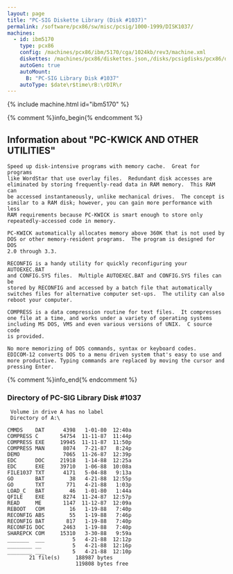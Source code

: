 ```yaml
---
layout: page
title: "PC-SIG Diskette Library (Disk #1037)"
permalink: /software/pcx86/sw/misc/pcsig/1000-1999/DISK1037/
machines:
  - id: ibm5170
    type: pcx86
    config: /machines/pcx86/ibm/5170/cga/1024kb/rev3/machine.xml
    diskettes: /machines/pcx86/diskettes.json,/disks/pcsigdisks/pcx86/diskettes.json
    autoGen: true
    autoMount:
      B: "PC-SIG Library Disk #1037"
    autoType: $date\r$time\rB:\rDIR\r
---
```


{% include machine.html id="ibm5170" %}

{% comment %}info_begin{% endcomment %}

## Information about "PC-KWICK AND OTHER UTILITIES"

    Speed up disk-intensive programs with memory cache.  Great for programs
    like WordStar that use overlay files.  Redundant disk accesses are
    eliminated by storing frequently-read data in RAM memory.  This RAM can
    be accessed instantaneously, unlike mechanical drives.  The concept is
    similar to a RAM disk; however, you can gain more performance with less
    RAM requirements because PC-KWICK is smart enough to store only
    repeatedly-accessed code in memory.
    
    PC-KWICK automatically allocates memory above 360K that is not used by
    DOS or other memory-resident programs.  The program is designed for DOS
    2.0 through 3.3.
    
    RECONFIG is a handy utility for quickly reconfiguring your AUTOEXEC.BAT
    and CONFIG.SYS files.  Multiple AUTOEXEC.BAT and CONFIG.SYS files can be
    stored by RECONFIG and accessed by a batch file that automatically
    switches files for alternative computer set-ups.  The utility can also
    reboot your computer.
    
    COMPRESS is a data compression routine for text files.  It compresses
    one file at a time, and works under a variety of operating systems
    including MS DOS, VMS and even various versions of UNIX.  C source code
    is provided.
    
    No more memorizing of DOS commands, syntax or keyboard codes.
    EDICOM-12 converts DOS to a menu driven system that's easy to use and
    more productive. Typing commands are replaced by moving the cursor and
    pressing Enter.
{% comment %}info_end{% endcomment %}


### Directory of PC-SIG Library Disk #1037

     Volume in drive A has no label
     Directory of A:\

    CMMDS    DAT      4398   1-01-80  12:40a
    COMPRESS C       54754  11-11-87  11:44p
    COMPRESS EXE     19945  11-11-87  11:50p
    COMPRESS MAN      8074   7-21-87   8:24p
    DEMO              7065  11-26-87  12:39p
    EDC      DOC     21918   1-14-88  12:25a
    EDC      EXE     39710   1-06-88  10:08a
    FILE1037 TXT      4171   5-04-88   9:13a
    GO       BAT        38   4-21-88  12:55p
    GO       TXT       771   4-21-88   1:03p
    LOAD_C   BAT        46   1-01-80   1:44a
    QFILE    EXE      8274  11-24-87  12:57p
    READ     ME       1147  11-12-87  12:09a
    REBOOT   COM        16   1-19-88   7:40p
    RECONFIG ABS        55   1-19-88   7:46p
    RECONFIG BAT       817   1-19-88   7:40p
    RECONFIG DOC      2463   1-19-88   7:40p
    SHAREPCK COM     15310   3-30-88   9:59a
    _______  ___         5   4-21-88  12:12p
    ________ __          5   4-21-88  12:16p
    ________ ___         5   4-21-88  12:10p
           21 file(s)     188987 bytes
                          119808 bytes free
